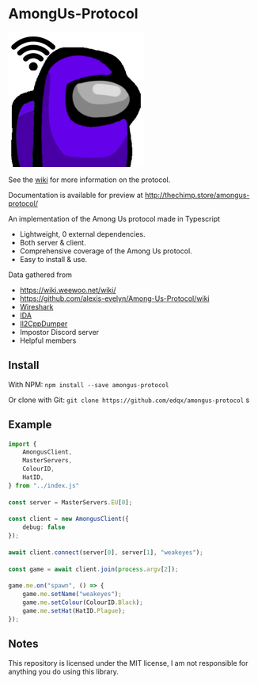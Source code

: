 # AmongUs-Protocol

![Alt text](asset/logo.png "Amongus Protocol")

See the [wiki](https://github.com/edqx/amongus-protocol/wiki) for more information on the protocol.

Documentation is available for preview at http://thechimp.store/amongus-protocol/

An implementation of the Among Us protocol made in Typescript
* Lightweight, 0 external dependencies.
* Both server & client.
* Comprehensive coverage of the Among Us protocol.
* Easy to install & use.

Data gathered from
* https://wiki.weewoo.net/wiki/
* https://github.com/alexis-evelyn/Among-Us-Protocol/wiki
* [Wireshark](https://www.wireshark.org/)
* [IDA](https://www.hex-rays.com/products/ida/)
* [Il2CppDumper](https://github.com/Perfare/Il2CppDumper)
* Impostor Discord server
* Helpful members

## Install
With NPM:
`npm install --save amongus-protocol`

Or clone with Git:
`git clone https://github.com/edqx/amongus-protocol`
s
## Example
```ts
import {
    AmongusClient,
    MasterServers,
    ColourID,
    HatID,
} from "../index.js"

const server = MasterServers.EU[0];

const client = new AmongusClient({
    debug: false
});

await client.connect(server[0], server[1], "weakeyes");

const game = await client.join(process.argv[2]);

game.me.on("spawn", () => {
    game.me.setName("weakeyes");
    game.me.setColour(ColourID.Black);
    game.me.setHat(HatID.Plague);
});
```

## Notes
This repository is licensed under the MIT license, I am not responsible for anything you do using this library.